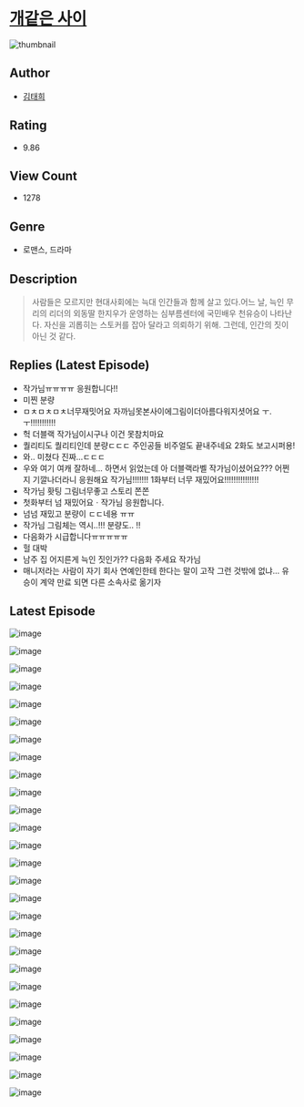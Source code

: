 # [개같은 사이](https://comic.naver.com/challenge/list?titleId=810553)
![thumbnail](https://image-comic.pstatic.net/user_contents_data/challenge_comic/2023/05/23/307741/upload_3834596698151268403_480x623.jpeg)

## Author
- [김태희](https://comic.naver.com/artistTitle?id=307741)

## Rating
- 9.86

## View Count
- 1278

## Genre
- 로맨스, 드라마

## Description
> 사람들은 모르지만 현대사회에는 늑대 인간들과 함께 살고 있다.어느 날, 늑인 무리의 리더의 외동딸 한지우가 운영하는 심부름센터에 국민배우 천유승이 나타난다. 자신을 괴롭히는 스토커를 잡아 달라고 의뢰하기 위해. 그런데, 인간의 짓이 아닌 것 같다.

## Replies (Latest Episode)
- 작가님ㅠㅠㅠㅠ 응원합니다!!
- 미찐 분량
- ㅁㅊㅁㅊㅁㅊ너무재밋어요 자까님못본사이에그림이더아름다워지셧어요 ㅜ.ㅜ!!!!!!!!!!!
- 헉 더블랙 작가님이시구나 이건 못참치마요
- 퀄리티도 퀄리티인데 분량ㄷㄷㄷ 주인공들 비주얼도 끝내주네요 2화도 보고시퍼용!
- 와.. 미쳤다 진짜...ㄷㄷㄷ
- 우와 여기 여캐 잘하네... 하면서 읽었는데 아 더블랙라벨 작가님이셨어요??? 어쩐지 기깔나더라니 응원해요 작가님!!!!!!! 1화부터 너무 재밌어요!!!!!!!!!!!!!!!
- 작가님 홧팅 그림너무좋고 스토리 쫀쫀
- 첫화부터 넘 재밌어요ㆍ작가님 응원합니다.
- 넘넘 재밌고 분량이 ㄷㄷ네용 ㅠㅠ
- 작가님 그림체는 역시..!!! 분량도.. !!
- 다음화가 시급합니다ㅠㅠㅠㅠㅠ
- 헐 대박
- 남주 집 어지른게 늑인 짓인가?? 다음화 주세요 작가님
- 매니저라는 사람이 자기 회사 연예인한테 한다는 말이 고작 그런 것밖에 없냐... 유승이 계약 만료 되면 다른 소속사로 옮기자

## Latest Episode
![image](https://image-comic.pstatic.net/user_contents_data/challenge_comic/2023/05/23/307741/upload_3631362762765054819.jpeg)

![image](https://image-comic.pstatic.net/user_contents_data/challenge_comic/2023/05/23/307741/upload_4051045247297282353.jpeg)

![image](https://image-comic.pstatic.net/user_contents_data/challenge_comic/2023/05/23/307741/upload_4121748469787420257.jpeg)

![image](https://image-comic.pstatic.net/user_contents_data/challenge_comic/2023/05/23/307741/upload_7363496687131046197.jpeg)

![image](https://image-comic.pstatic.net/user_contents_data/challenge_comic/2023/05/23/307741/upload_7291662290430223457.jpeg)

![image](https://image-comic.pstatic.net/user_contents_data/challenge_comic/2023/05/23/307741/upload_7377230648272381493.jpeg)

![image](https://image-comic.pstatic.net/user_contents_data/challenge_comic/2023/05/23/307741/upload_7220225009207228468.jpeg)

![image](https://image-comic.pstatic.net/user_contents_data/challenge_comic/2023/05/23/307741/upload_7305456956572263268.jpeg)

![image](https://image-comic.pstatic.net/user_contents_data/challenge_comic/2023/05/23/307741/upload_3618416026199680311.jpeg)

![image](https://image-comic.pstatic.net/user_contents_data/challenge_comic/2023/05/23/307741/upload_3905805485590525494.jpeg)

![image](https://image-comic.pstatic.net/user_contents_data/challenge_comic/2023/05/23/307741/upload_7234295236089165666.jpeg)

![image](https://image-comic.pstatic.net/user_contents_data/challenge_comic/2023/05/23/307741/upload_7234581114262873700.jpeg)

![image](https://image-comic.pstatic.net/user_contents_data/challenge_comic/2023/05/23/307741/upload_7161629638746269283.jpeg)

![image](https://image-comic.pstatic.net/user_contents_data/challenge_comic/2023/05/23/307741/upload_7004048915626746725.jpeg)

![image](https://image-comic.pstatic.net/user_contents_data/challenge_comic/2023/05/23/307741/upload_3486406443263944035.jpeg)

![image](https://image-comic.pstatic.net/user_contents_data/challenge_comic/2023/05/23/307741/upload_4062635413342795060.jpeg)

![image](https://image-comic.pstatic.net/user_contents_data/challenge_comic/2023/05/23/307741/upload_4122030825266045748.jpeg)

![image](https://image-comic.pstatic.net/user_contents_data/challenge_comic/2023/05/23/307741/upload_7233401560799130466.jpeg)

![image](https://image-comic.pstatic.net/user_contents_data/challenge_comic/2023/05/23/307741/upload_7076052432486478180.jpeg)

![image](https://image-comic.pstatic.net/user_contents_data/challenge_comic/2023/05/23/307741/upload_3847816139356857649.jpeg)

![image](https://image-comic.pstatic.net/user_contents_data/challenge_comic/2023/05/23/307741/upload_3630576636983129186.jpeg)

![image](https://image-comic.pstatic.net/user_contents_data/challenge_comic/2023/05/23/307741/upload_7291998710171656498.jpeg)

![image](https://image-comic.pstatic.net/user_contents_data/challenge_comic/2023/05/23/307741/upload_3486457024993190968.jpeg)

![image](https://image-comic.pstatic.net/user_contents_data/challenge_comic/2023/05/23/307741/upload_7219943525573538867.jpeg)

![image](https://image-comic.pstatic.net/user_contents_data/challenge_comic/2023/05/23/307741/upload_7220176420108579892.jpeg)

![image](https://image-comic.pstatic.net/user_contents_data/challenge_comic/2023/05/23/307741/upload_3833516767312897584.jpeg)

![image](https://image-comic.pstatic.net/user_contents_data/challenge_comic/2023/05/23/307741/upload_3472892350007948339.jpeg)
